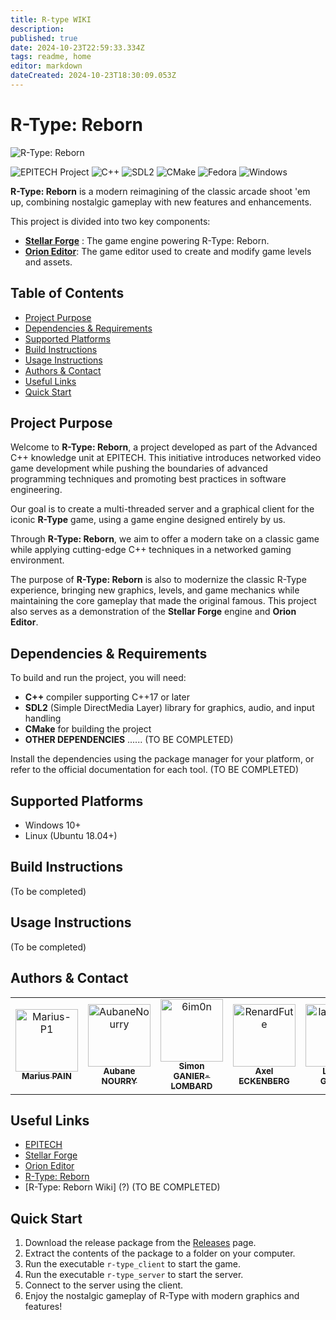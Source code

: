 ```yaml
---
title: R-type WIKI
description: 
published: true
date: 2024-10-23T22:59:33.334Z
tags: readme, home
editor: markdown
dateCreated: 2024-10-23T18:30:09.053Z
---
```


# R-Type: Reborn

![R-Type: Reborn](https://i.ibb.co/yRX833y/H2x1-Wii-UVC-RType.jpg)

![EPITECH Project](https://img.shields.io/badge/EPITECH-2024-007EC6?style=for-the-badge&logo=epitech&logoColor=white)
![C++](https://img.shields.io/badge/C%2B%2B-00599C?style=for-the-badge&logo=c%2B%2B&logoColor=white)
![SDL2](https://img.shields.io/badge/SDL2-FFCC00?style=for-the-badge&logo=SDL2&logoColor=white)
![CMake](https://img.shields.io/badge/CMake-064F8C?style=for-the-badge&logo=cmake&logoColor=white)
![Fedora](https://img.shields.io/badge/Fedora-294172?style=for-the-badge&logo=fedora&logoColor=white)
![Windows](https://img.shields.io/badge/Windows-0078D6?style=for-the-badge&logo=windows&logoColor=white)

**R-Type: Reborn** is a modern reimagining of the classic arcade shoot 'em up, combining nostalgic gameplay with new features and enhancements.

This project is divided into two key components:
- [**Stellar Forge**](https://github.com/epitech-mirroring/Stellar-Forge) : The game engine powering R-Type: Reborn.
- [**Orion Editor**](https://github.com/epitech-mirroring/Orion-Editor): The game editor used to create and modify game levels and assets.

## Table of Contents

- [Project Purpose](#project-purpose)
- [Dependencies & Requirements](#dependencies--requirements)
- [Supported Platforms](#supported-platforms)
- [Build Instructions](#build-instructions)
- [Usage Instructions](#usage-instructions)
- [Authors & Contact](#authors--contact)
- [Useful Links](#useful-links)
- [Quick Start](#quick-start)

## Project Purpose

Welcome to **R-Type: Reborn**, a project developed as part of the Advanced C++ knowledge unit at EPITECH. This initiative introduces networked video game development while pushing the boundaries of advanced programming techniques and promoting best practices in software engineering.

Our goal is to create a multi-threaded server and a graphical client for the iconic **R-Type** game, using a game engine designed entirely by us.

Through **R-Type: Reborn**, we aim to offer a modern take on a classic game while applying cutting-edge C++ techniques in a networked gaming environment.

The purpose of **R-Type: Reborn** is also to modernize the classic R-Type experience, bringing new graphics, levels, and game mechanics while maintaining the core gameplay that made the original famous. This project also serves as a demonstration of the **Stellar Forge** engine and **Orion Editor**.


## Dependencies & Requirements

To build and run the project, you will need:

- **C++** compiler supporting C++17 or later
- **SDL2** (Simple DirectMedia Layer) library for graphics, audio, and input handling
- **CMake** for building the project
- **OTHER DEPENDENCIES** ...... (TO BE COMPLETED)

Install the dependencies using the package manager for your platform, or refer to the official documentation for each tool. (TO BE COMPLETED)

## Supported Platforms

- Windows 10+
- Linux (Ubuntu 18.04+)

## Build Instructions

(To be completed)

## Usage Instructions

(To be completed)

## Authors & Contact

<table>
    <tbody>
        <tr>
            <td align="center"><a href="https://github.com/Marius-P1/"><img src="https://avatars.githubusercontent.com/u/114705049?&=4" width="100px;" alt="Marius-P1"/><br/><sub><b>Marius PAIN</b></sub></a><br/></td>
            <td align="center"><a href="https://github.com/AubaneNourry/"><img src="https://avatars.githubusercontent.com/u/114694895?v=4" width="100px;" alt="AubaneNourry"/><br/><sub><b>Aubane NOURRY</b></sub></a><br/></td>
            <td align="center"><a href="https://github.com/6im0n/"><img src="https://avatars.githubusercontent.com/u/46846093?v=4" width="100px;" alt="6im0n"/><br/><sub><b>Simon GANIER-LOMBARD</b></sub></a><br/></td>
            <td align="center"><a href="https://github.com/RenardFute/"><img src="https://avatars.githubusercontent.com/u/38489683?v=4" width="100px;" alt="RenardFute"/><br/><sub><b>Axel ECKENBERG</b></sub></a><br/></td>
            <td align="center"><a href="https://github.com/landryarki/"><img src="https://avatars.githubusercontent.com/u/114699649?v=4" width="100px;" alt="landryarki"/><br/><sub><b>Landry GIGANT</b></sub></a><br/></td>
        </tr>
    </tbody>
</table>

## Useful Links

- [EPITECH](https://www.epitech.eu/)
- [Stellar Forge](https://github.com/epitech-mirroring/Stellar-Forge)
- [Orion Editor](https://github.com/epitech-mirroring/Orion-Editor)
- [R-Type: Reborn](https://github.com/epitech-mirroring/R-Type-Reborn)
- [R-Type: Reborn Wiki] (?) (TO BE COMPLETED)

## Quick Start

1. Download the release package from the [Releases](https://github.com/epitech-mirroring/R-Type-Reborn/releases) page.
2. Extract the contents of the package to a folder on your computer.
3. Run the executable `r-type_client` to start the game.
4. Run the executable `r-type_server` to start the server.
5. Connect to the server using the client.
6. Enjoy the nostalgic gameplay of R-Type with modern graphics and features!
